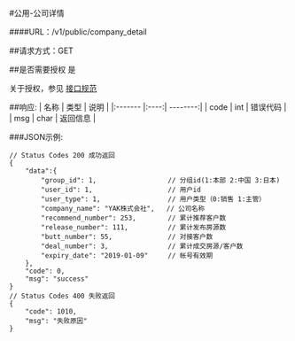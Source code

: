 #公用-公司详情

####URL：/v1/public/company_detail

##请求方式：GET

##是否需要授权
是

关于授权，参见 [接口规范][1]

##响应:
| 名称  | 类型  | 说明 |
|:------- |:----:| --------:|
| code    | int  |  错误代码 |
| msg     | char |  返回信息 |

###JSON示例:
```
// Status Codes 200 成功返回
{
    "data":{
        "group_id": 1,                  // 分组id(1:本部 2:中国 3:日本)
        "user_id": 1,                   // 用户id
        "user_type": 1,                 // 用户类型（0:销售 1:主管）
        "company_name": "YAK株式会社",   // 公司名称
        "recommend_number": 253,        // 累计推荐客户数
        "release_number": 111,          // 累计发布房源数
        "butt_number": 55,              // 对接客户数
        "deal_number": 3,               // 累计成交房源/客户数
        "expiry_date": "2019-01-09"     // 帐号有效期
    },
    "code": 0,
    "msg": "success"
}
// Status Codes 400 失败返回
{
    "code": 1010,
    "msg": "失败原因"
}
```
[1]: ../read/auth.html